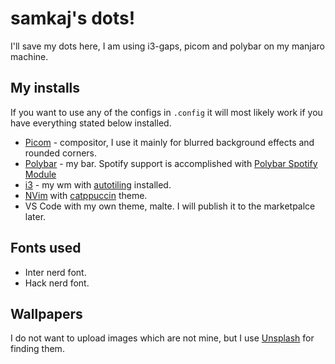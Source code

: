 # samkaj's dots!

I'll save my dots here, I am using i3-gaps, picom and polybar on my manjaro machine.

## My installs

If you want to use any of the configs in `.config` it will most likely work if you have everything stated below installed.

- [Picom](https://github.com/yshui/picom) - compositor, I use it mainly for blurred background effects and rounded corners.
- [Polybar](https://github.com/polybar/polybar) - my bar. Spotify support is accomplished with [Polybar Spotify Module](https://github.com/mihirlad55/polybar-spotify-module)
- [i3](https://i3wm.org/) - my wm with [autotiling](https://github.com/nwg-piotr/autotiling) installed.
- [NVim](https://neovim.io/) with [catppuccin](https://github.com/catppuccin/vim) theme.
- VS Code with my own theme, malte. I will publish it to the marketpalce later.

## Fonts used

- Inter nerd font.
- Hack nerd font.
## Wallpapers

I do not want to upload images which are not mine, but I use [Unsplash](https://unsplash.com/) for finding them.
